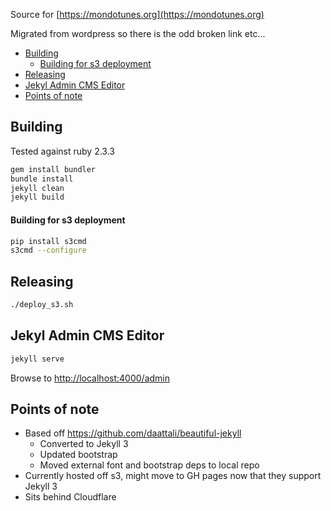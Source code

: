 Source for [https://mondotunes.org](https://mondotunes.org)

Migrated from wordpress so there is the odd broken link etc...

<!-- MarkdownTOC -->

- [Building](#building)
  - [Building for s3 deployment](#building-for-s3-deployment)
- [Releasing](#releasing)
- [Jekyl Admin CMS Editor](#jekyl-admin-cms-editor)
- [Points of note](#points-of-note)

<!-- /MarkdownTOC -->




<a name="building"></a>
## Building

Tested against ruby 2.3.3

```bash
gem install bundler
bundle install
jekyll clean
jekyll build
```

<a name="building-for-s3-deployment"></a>
#### Building for s3 deployment

```bash
pip install s3cmd
s3cmd --configure
```

<a name="releasing"></a>
## Releasing

```bash
./deploy_s3.sh
```

<a name="jekyl-admin-cms-editor"></a>
## Jekyl Admin CMS Editor

```bash
jekyll serve
```

Browse to [http://localhost:4000/admin](http://localhost:4000/admin)

<a name="points-of-note"></a>
## Points of note

- Based off https://github.com/daattali/beautiful-jekyll
  - Converted to Jekyll 3
  - Updated bootstrap
  - Moved external font and bootstrap deps to local repo
- Currently hosted off s3, might move to GH pages now that they support Jekyll 3
- Sits behind Cloudflare
